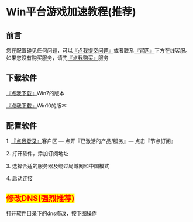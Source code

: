 # Win平台游戏加速教程(推荐)

## 前言

您在配置碰见任何问题，可以[『点我提交问题』](https://www.lengjiao.me/submitticket.php)或者联系[『官网』](https://www.lengjiao.me)下方在线客服。如果您没有购买服务，请先[『点我购买』](https://www.lengjiao.me/cart.php)服务

## 下载软件

[『点我下载』](https://objectstorage.ap-chuncheon-1.oraclecloud.com/n/ax0y39hi2xwl/b/LJClient/o/Netch\_Win7.zip)Win7的版本

[『点我下载』](https://objectstorage.ap-chuncheon-1.oraclecloud.com/n/ax0y39hi2xwl/b/LJClient/o/Netch\_Win10.zip)Win10的版本

## 配置软件

1\. [『点我登录』](https://www.lengjiao.me/clientarea.php)客户区 — 点开『已激活的产品/服务』— 点击『节点订阅』

2\. 打开软件，添加订阅地址

3\. 选择合适的服务器及绕过局域网和中国模式

4\. 启动连接

## <mark style="color:red;">修改DNS(强烈推荐)</mark>

打开软件目录下的dns修改，按下图操作

<div align="left">

<figure><img src="https://i.imgtg.com/2022/09/11/yOvbD.png" alt=""><figcaption></figcaption></figure>

</div>
